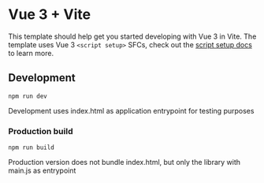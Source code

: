 # Vue 3 + Vite

This template should help get you started developing with Vue 3 in Vite. The template uses Vue 3 `<script setup>` SFCs, check out the [script setup docs](https://v3.vuejs.org/api/sfc-script-setup.html#sfc-script-setup) to learn more.

## Development

```
npm run dev
```
Development uses index.html as application entrypoint for testing purposes

### Production build

```
npm run build
```
Production version does not bundle index.html, but only the library with main.js as entrypoint
